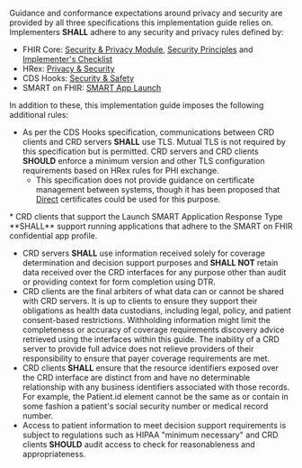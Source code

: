 Guidance and conformance expectations around privacy and security are provided by all three specifications this implementation guide relies on. Implementers **SHALL** adhere to any security and privacy rules defined by:

* FHIR Core: [Security & Privacy Module]({{site.data.fhir.path}}secpriv-module.html), [Security Principles]({{site.data.fhir.path}}security.html) and [Implementer's Checklist]({{site.data.fhir.path}}safety.html)
* HRex: [Privacy & Security]({{site.data.fhir.ver.hrex}}/security.html)
* CDS Hooks: [Security & Safety]({{site.data.fhir.ver.cdshooks}}/index.html#security-and-safety)
* SMART on FHIR: [SMART App Launch](http://www.hl7.org/fhir/smart-app-launch)

In addition to these, this implementation guide imposes the following additional rules:

* As per the CDS Hooks specification, communications between CRD clients and CRD servers **SHALL** use TLS. Mutual TLS is not required by this specification but is permitted. CRD servers and CRD clients **SHOULD** enforce a minimum version and other TLS configuration requirements based on HRex rules for PHI exchange.
    * This specification does not provide guidance on certificate management between systems, though it has been proposed that [Direct](https://directtrust.org/what-we-do/direct-secure-messaging) certificates could be used for this purpose.

<div class="modified-content" markdown="1"><a name="FHIR-51715"> </a>
* CRD clients that support the Launch SMART Application Response Type **SHALL** support running applications that adhere to the SMART on FHIR confidential app profile.
</div>

* CRD servers **SHALL** use information received solely for coverage determination and decision support purposes and **SHALL NOT** retain data received over the CRD interfaces for any purpose other than audit or providing context for form completion using DTR.
* CRD clients are the final arbiters of what data can or cannot be shared with CRD servers.  It is up to clients to ensure they support their obligations as health data custodians, including legal, policy, and patient consent-based restrictions. Withholding information might limit the completeness or accuracy of coverage requirements discovery advice retrieved using the interfaces within this guide. The inability of a CRD server to provide full advice does not relieve providers of their responsibility to ensure that payer coverage requirements are met.
* CRD clients **SHALL** ensure that the resource identifiers exposed over the CRD interface are distinct from and have no determinable relationship with any business identifiers associated with those records. For example, the Patient.id element cannot be the same as or contain in some fashion a patient's social security number or medical record number.
* Access to patient information to meet decision support requirements is subject to regulations such as HIPAA "minimum necessary" and CRD clients **SHOULD** audit access to check for reasonableness and appropriateness.
